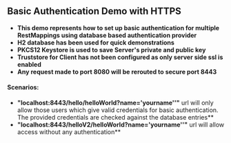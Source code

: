 ## Basic Authentication Demo with HTTPS
* **This demo represents how to set up basic authentication for multiple RestMappings 
 using database based authentication provider**
* **H2 database has been used for quick demonstrations**
* **PKCS12 Keystore is used to save Server's private and public key**
* **Truststore for Client has not been configured as only server side ssl is enabled**
* **Any request made to port 8080 will be rerouted to secure port 8443**
#### Scenarios:
* **"localhost:8443/hello/helloWorld?name='yourname''"**  url will only allow those users which give valid credentials for basic authentication. The provided credentials are checked against the database entries**
* **"localhost:8443/helloV2/helloWorld?name='yourname''"**  url will allow access without any authentication**

